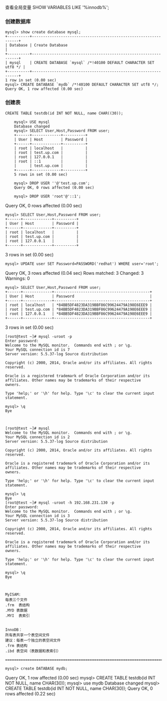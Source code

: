 查看全局变量
SHOW VARIABLES LIKE '%innodb%';

### 创建数据库
```shell
mysql> show create database mysql;
+----------+----------------------------------------------------------------+
| Database | Create Database                                                |
+----------+----------------------------------------------------------------+
| mysql    | CREATE DATABASE `mysql` /*!40100 DEFAULT CHARACTER SET utf8 */ |
+----------+----------------------------------------------------------------+
1 row in set (0.00 sec)
mysql> CREATE DATABASE `mydb` /*!40100 DEFAULT CHARACTER SET utf8 */;
Query OK, 1 row affected (0.00 sec)
```

### 创建表
```shell
CREATE TABLE testdb(id INT NOT NULL, name CHAR((30));
```

		mysql> USE mysql
		Database changed
		mysql> SELECT User,Host,Password FROM user;
		+------+-------------+----------+
		| User | Host        | Password |
		+------+-------------+----------+
		| root | localhost   |          |
		| root | test.up.com |          |
		| root | 127.0.0.1   |          |
		| root | ::1         |          |
		|      | test.up.com |          |
		+------+-------------+----------+
		5 rows in set (0.00 sec)

		mysql> DROP USER ''@'test.up.com';
		Query OK, 0 rows affected (0.00 sec)

		mysql> DROP USER 'root'@'::1';
Query OK, 0 rows affected (0.00 sec)

	mysql> SELECT User,Host,Password FROM user;
	+------+-------------+----------+
	| User | Host        | Password |
	+------+-------------+----------+
	| root | localhost   |          |
	| root | test.up.com |          |
	| root | 127.0.0.1   |          |
	+------+-------------+----------+
3 rows in set (0.00 sec)

	mysql> UPDATE user SET Password=PASSWORD('redhat') WHERE user='root';
Query OK, 3 rows affected (0.04 sec)
	Rows matched: 3  Changed: 3  Warnings: 0

	mysql> SELECT User,Host,Password FROM user;
	+------+-------------+-------------------------------------------+
	| User | Host        | Password                                  |
	+------+-------------+-------------------------------------------+
	| root | localhost   | *84BB5DF4823DA319BBF86C99624479A198E6EEE9 |
	| root | test.up.com | *84BB5DF4823DA319BBF86C99624479A198E6EEE9 |
	| root | 127.0.0.1   | *84BB5DF4823DA319BBF86C99624479A198E6EEE9 |
	+------+-------------+-------------------------------------------+
3 rows in set (0.00 sec)



	[root@test ~]# mysql -uroot -p
	Enter password: 
	Welcome to the MySQL monitor.  Commands end with ; or \g.
	Your MySQL connection id is 7
	Server version: 5.5.37-log Source distribution

	Copyright (c) 2000, 2014, Oracle and/or its affiliates. All rights reserved.

	Oracle is a registered trademark of Oracle Corporation and/or its
	affiliates. Other names may be trademarks of their respective
	owners.

	Type 'help;' or '\h' for help. Type '\c' to clear the current input statement.

	mysql> \q
	Bye



	[root@test ~]# mysql
	Welcome to the MySQL monitor.  Commands end with ; or \g.
	Your MySQL connection id is 2
	Server version: 5.5.37-log Source distribution

	Copyright (c) 2000, 2014, Oracle and/or its affiliates. All rights reserved.

	Oracle is a registered trademark of Oracle Corporation and/or its
	affiliates. Other names may be trademarks of their respective
	owners.

	Type 'help;' or '\h' for help. Type '\c' to clear the current input statement.

	mysql> \q
	Bye
	[root@test ~]# mysql -uroot -h 192.168.231.130 -p
	Enter password: 
	Welcome to the MySQL monitor.  Commands end with ; or \g.
	Your MySQL connection id is 3
	Server version: 5.5.37-log Source distribution

	Copyright (c) 2000, 2014, Oracle and/or its affiliates. All rights reserved.

	Oracle is a registered trademark of Oracle Corporation and/or its
	affiliates. Other names may be trademarks of their respective
	owners.

	Type 'help;' or '\h' for help. Type '\c' to clear the current input statement.

	mysql> \q
	Bye



	MyISAM:
	每表三个文件
	.frm  表结构
	.MYD 表数据
	.MYI  表索引


	InnoDB：
	所有表共享一个表空间文件
	建议：每表一个独立的表空间文件
	.frm 表结构
	.ibd 表空间（表数据和表索引）

	================================================================================

	mysql> create DATABASE mydb;
Query OK, 1 row affected (0.00 sec)
	mysql> CREATE TABLE testdb(id INT NOT NULL, name CHAR(30));
	mysql> use mydb
	Database changed
	mysql> CREATE TABLE testdb(id INT NOT NULL, name CHAR(30));
Query OK, 0 rows affected (0.22 sec)




